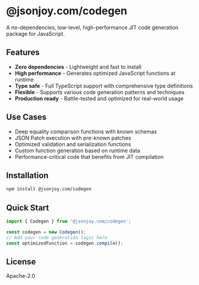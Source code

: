 # @jsonjoy.com/codegen

A no-dependencies, low-level, high-performance JIT code generation package for JavaScript.

## Features

- **Zero dependencies** - Lightweight and fast to install
- **High performance** - Generates optimized JavaScript functions at runtime
- **Type safe** - Full TypeScript support with comprehensive type definitions
- **Flexible** - Supports various code generation patterns and techniques
- **Production ready** - Battle-tested and optimized for real-world usage

## Use Cases

- Deep equality comparison functions with known schemas
- JSON Patch execution with pre-known patches
- Optimized validation and serialization functions
- Custom function generation based on runtime data
- Performance-critical code that benefits from JIT compilation

## Installation

```bash
npm install @jsonjoy.com/codegen
```

## Quick Start

```typescript
import { Codegen } from '@jsonjoy.com/codegen';

const codegen = new Codegen();
// Add your code generation logic here
const optimizedFunction = codegen.compile();
```

## License

Apache-2.0